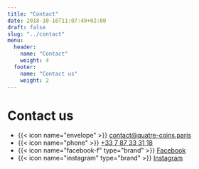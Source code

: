 ```yaml
---
title: "Contact"
date: 2018-10-16T11:07:49+02:00
draft: false
slug: "../contact"
menu:
  header:
    name: "Contact"
    weight: 4
  footer:
    name: "Contact us"
    weight: 2
---
```


# Contact us

* {{< icon name="envelope" >}} [contact@quatre-coins.paris](mailto:contact@quatre-coins.paris)
* {{< icon name="phone" >}} [+33 7 87 33 31 18](tel:0033787333118)
* {{< icon name="facebook-f" type="brand" >}} [Facebook](https://www.facebook.com/aux4coinsdeParis/)
* {{< icon name="instagram" type="brand" >}} [Instagram](https://www.instagram.com/auxquatrecoinsdeparis/)

